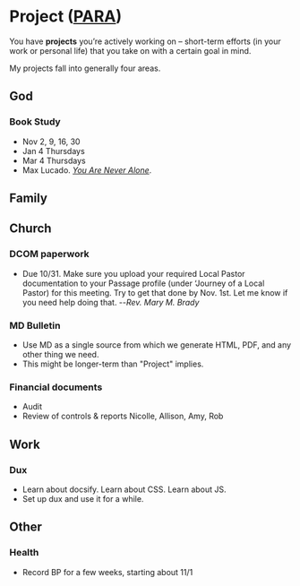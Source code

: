 # Project ([**P**ARA](https://fortelabs.com/blog/para/))

You have __projects__ you’re actively working on – short-term
efforts (in your work or personal life) that you take on
with a certain goal in mind.

My projects fall into generally four areas.

## God

### Book Study
* Nov 2, 9, 16, 30
* Jan 4 Thursdays
* Mar 4 Thursdays
* Max Lucado. [_You Are Never Alone_](https://www.amazon.com/gp/product/1400217377).

## Family

## Church

### DCOM paperwork

* Due 10/31. Make sure you upload your required Local Pastor
documentation to your Passage profile (under ‘Journey of a
Local Pastor) for this meeting. Try to get that done by
Nov. 1st.  Let me know if you need help doing that.  --_Rev. Mary M. Brady_

### MD Bulletin

* Use MD as a single source from which we generate 
HTML, PDF, and any other thing we need.
* This might be longer-term than "Project" implies. 

### Financial documents

* Audit
* Review of controls & reports
Nicolle, Allison, Amy, Rob

## Work

### Dux

* Learn about docsify. Learn about CSS. Learn about JS.
* Set up dux and use it for a while.

## Other

### Health

* Record BP for a few weeks, starting about 11/1
